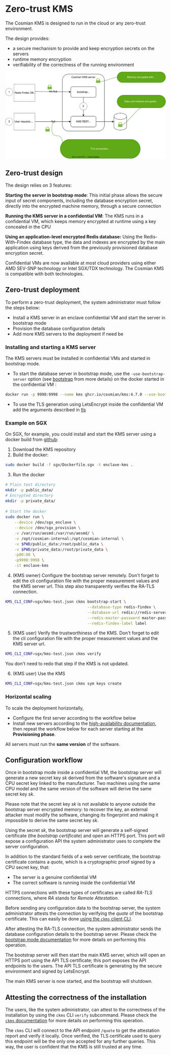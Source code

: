 # Zero-trust KMS

The Cosmian KMS is designed to run in the cloud or any zero-trust environment.

The design provides:

- a secure mechanism to provide and keep encryption secrets on the servers
- runtime memory encryption
- verifiability of the correctness of the running environment

![zero_trust_better.drawio.svg](./drawings/zero_trust.drawio.svg)

## Zero-trust design

The design relies on 3 features:

**Starting the server in bootstrap mode**: This initial phase allows the secure input of secret components, including the database encryption secret, directly into the encrypted machine memory, through a secure connection

**Running the KMS server in a confidential VM**: The KMS runs in a confidential VM, which keeps memory encrypted at runtime using a key concealed in the CPU

**Using an application-level encrypted Redis database:** Using the Redis-With-Findex database type, the data and indexes are encrypted by the main application using keys derived from the previously provisioned database encryption secret.

Confidential VMs are now available at most cloud providers using either AMD SEV-SNP technology or Intel SGX/TDX technology. The Cosmian KMS is compatible with both technologies.

## Zero-trust deployment

To perform a zero-trust deployment, the system administrator must follow the steps below:

- Install a KMS server in an enclave confidential VM and start the server in bootstrap mode
- Provision the database configuration details
- Add more KMS servers to the deployment if need be

### Installing and starting a KMS server

The KMS servers must be installed in confidential VMs and started in bootstrap mode.

- To start the database server in bootstrap mode, use the `-use-bootstrap-server` option (see [bootstrap](./bootstrap.md) from more details) on the docker started in the confidential VM :

```bash
docker run -p 9998:9998 --name kms ghcr.io/cosmian/kms:4.7.0 --use-bootstrap-server
```

- To use the TLS generation using LetsEncrypt inside the confidential VM add the arguments described in [tls](./tls.md#using-the-certificates-bot)

### Example on SGX

On SGX, for example, you could install and start the KMS server using a docker build from [github](https://github.com/Cosmian/kms/tree/main/sgx):

1. Download the KMS repository
2. Build the docker:

```bash
sudo docker build -f sgx/Dockerfile.sgx -t enclave-kms .
```

3. Run the docker

```bash
# Plain text directory
mkdir -p public_data/
# Encrypted directory
mkdir -p private_data/

# Start the docker
sudo docker run \
    --device /dev/sgx_enclave \
    --device /dev/sgx_provision \
    -v /var/run/aesmd:/var/run/aesmd/ \
    -v /opt/cosmian-internal:/opt/cosmian-internal \
    -v $PWD/public_data:/root/public_data \
    -v $PWD/private_data:/root/private_data \
    -p80:80 \
    -p9998:9998 \
    -it enclave-kms
```

4. (KMS owner) Configure the bootstrap server remotely. Don't forget to edit the cli configuration file with the proper measurement values and the KMS server url. This step also transparently verifies the RA-TLS connection.

```bash
KMS_CLI_CONF=sgx/kms-test.json ckms bootstrap-start \
                                    --database-type redis-findex \
                                    --database-url redis://redis-server:6379 \
                                    --redis-master-password master-password \
                                    --redis-findex-label label
```

5. (KMS user) Verify the trustworthiness of the KMS. Don't forget to edit the cli configuration file with the proper measurement values and the KMS server url.

```bash
KMS_CLI_CONF=sgx/kms-test.json ckms verify
```

You don't need to redo that step if the KMS is not updated.

6. (KMS user) Use the KMS

```bash
KMS_CLI_CONF=sgx/kms-test.json ckms sym keys create
```

### Horizontal scaling

To scale the deployment horizontally,

- Configure the first server according to the workflow below
- Install new servers according to the [high-availability documentation](./high_availability_mode.md), then repeat the workflow below for each server starting at the **Provisioning phase**.

All servers must run the **same version** of the software.

## Configuration workflow

Once in bootstrap mode inside a confidential VM, the bootstrap server will generate a new secret key *sk* derived from the software's signature and a CPU secret key linked to the manufacturer. Two machines using the same CPU model and the same version of the software will derive the same secret key *sk*.

Please note that the secret key *sk* is not available to anyone outside the bootstrap server encrypted memory: to recover the key, an external attacker must modify the software, changing its fingerprint and making it impossible to derive the same secret key *sk*.

Using the secret *sk*, the bootstrap server will generate a self-signed certificate (the *bootstrap certificate*) and open an HTTPS port. This port will expose a configuration API the system administrator uses to complete the server configuration.

In addition to the standard fields of a web server certificate, the bootstrap certificate contains a *quote,* which is a cryptographic proof signed by a CPU secret key, that:

- The server is a genuine confidential VM
- The correct software is running inside the confidential VM

HTTPS connections with these types of certificates are called *RA-TLS* connections, where *RA* stands for *Remote Attestation*.

Before sending any configuration data to the bootstrap server, the system administrator attests the connection by verifying the *quote* of the bootstrap certificate. This can easily be done [using the `ckms` client CLI](./cli/main_commands.md#bootstrap-start).

After attesting the RA-TLS connection, the system administrator sends the database configuration details to the bootstrap server. Please check the [bootstrap mode documentation](./bootstrap.md) for more details on performing this operation.

The bootstrap server will then start the main KMS server, which will open an HTTPS port using the API TLS certificate; this port exposes the API endpoints to the users. The API TLS certificate is generating by the secure environment and signed by LetsEncrypt.

The main KMS server is now started, and the bootstrap will shutdown.

## Attesting the correctness of the installation

The users, like the system administrator, can attest to the correctness of the installation by using the `ckms` CLI `verify` subcommand. Please check the [`ckms` documentation](./cli/cli.md) for more details on performing this operation.

The `ckms` CLI will connect to the API endpoint `/quote` to get the attestation report and verify it locally. Once verified, the TLS certificate used to query this endpoint will be the only one accepted for any further queries. This way, the user is confident that the KMS is still trusted at any time.
